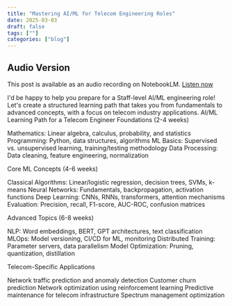 ```yaml
---
title: "Mastering AI/ML for Telecom Engineering Roles"
date: 2025-03-03
draft: false
tags: [""]
categories: ["blog"]
---
```




## Audio Version

This post is available as an audio recording on NotebookLM.
[Listen now](https://notebooklm.google.com/notebook/d61ca2e0-9501-41bc-9302-802db6d42248/audio)


I'd be happy to help you prepare for a Staff-level AI/ML engineering role! Let's create a structured learning path that takes you from fundamentals to advanced concepts, with a focus on telecom industry applications.
AI/ML Learning Path for a Telecom Engineer
Foundations (2-4 weeks)

Mathematics: Linear algebra, calculus, probability, and statistics
Programming: Python, data structures, algorithms
ML Basics: Supervised vs. unsupervised learning, training/testing methodology
Data Processing: Data cleaning, feature engineering, normalization

Core ML Concepts (4-6 weeks)

Classical Algorithms: Linear/logistic regression, decision trees, SVMs, k-means
Neural Networks: Fundamentals, backpropagation, activation functions
Deep Learning: CNNs, RNNs, transformers, attention mechanisms
Evaluation: Precision, recall, F1-score, AUC-ROC, confusion matrices

Advanced Topics (6-8 weeks)

NLP: Word embeddings, BERT, GPT architectures, text classification
MLOps: Model versioning, CI/CD for ML, monitoring
Distributed Training: Parameter servers, data parallelism
Model Optimization: Pruning, quantization, distillation

Telecom-Specific Applications

Network traffic prediction and anomaly detection
Customer churn prediction
Network optimization using reinforcement learning
Predictive maintenance for telecom infrastructure
Spectrum management optimization